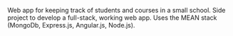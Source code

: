 Web app for keeping track of students and courses in a small school. Side project to develop a full-stack, working web app. Uses the MEAN stack (MongoDb, Express.js, Angular.js, Node.js).
